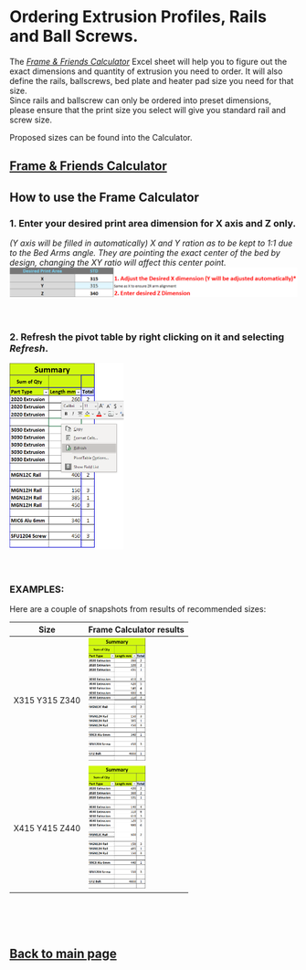 # Ordering Extrusion Profiles, Rails and Ball Screws.

The [_Frame & Friends Calculator_](/FrameCalculator.xlsx) Excel sheet will help you to figure out the exact dimensions and quantity of extrusion you need to order.
It will also define the rails, ballscrews, bed plate and heater pad size you need for that size.  
Since rails and ballscrew can only be ordered into preset dimensions, please ensure that the print size you select will give you standard rail and screw size.

Proposed sizes can be found into the Calculator.
## [Frame & Friends Calculator](/FrameCalculator.xlsx)

## How to use the Frame Calculator
### 1. Enter your desired print area dimension for **X axis and Z only**. 
*(Y axis will be filled in automatically) X and Y ration as to be kept to 1:1 due to the Bed Arms angle.  They are pointing the exact center of the bed by design, changing the XY ratio will affect this center point.*  
<img src="/images/framecalc1.png" width="800">
<br>
<br>
<br>
### 2. Refresh the pivot table by right clicking on it and selecting *Refresh*.
<img src="/images/framecalc2.png" width="200">  
<br>
<br>
<br>

### EXAMPLES:
Here are a couple of snapshots from results of recommended sizes:


Size|Frame Calculator results
 :-: |------------------------
X315 Y315 Z340|<img src="/images/315_315_340.png" width="100"> 
X415 Y415 Z440|<img src="/images/415_415_440.png" width="100"> 
<br>
<br>
<br>

## [Back to main page](/README.md)

